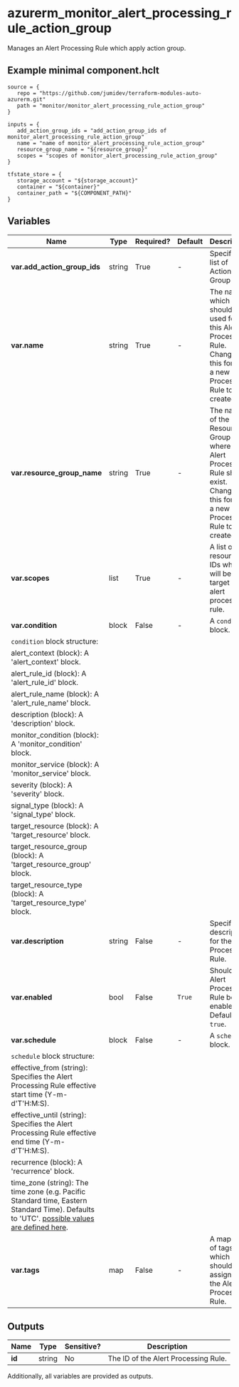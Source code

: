 # azurerm_monitor_alert_processing_rule_action_group

Manages an Alert Processing Rule which apply action group.

## Example minimal component.hclt

```hcl
source = {
   repo = "https://github.com/jumidev/terraform-modules-auto-azurerm.git" 
   path = "monitor/monitor_alert_processing_rule_action_group" 
}

inputs = {
   add_action_group_ids = "add_action_group_ids of monitor_alert_processing_rule_action_group" 
   name = "name of monitor_alert_processing_rule_action_group" 
   resource_group_name = "${resource_group}" 
   scopes = "scopes of monitor_alert_processing_rule_action_group" 
}

tfstate_store = {
   storage_account = "${storage_account}" 
   container = "${container}" 
   container_path = "${COMPONENT_PATH}" 
}

```

## Variables

| Name | Type | Required? |  Default  |  Description |
| ---- | ---- | --------- |  ----------- | ----------- |
| **var.add_action_group_ids** | string | True | -  |  Specifies a list of Action Group IDs. | 
| **var.name** | string | True | -  |  The name which should be used for this Alert Processing Rule. Changing this forces a new Alert Processing Rule to be created. | 
| **var.resource_group_name** | string | True | -  |  The name of the Resource Group where the Alert Processing Rule should exist. Changing this forces a new Alert Processing Rule to be created. | 
| **var.scopes** | list | True | -  |  A list of resource IDs which will be the target of alert processing rule. | 
| **var.condition** | block | False | -  |  A `condition` block. | 
| `condition` block structure: || 
|   alert_context (block): A 'alert_context' block. ||
|   alert_rule_id (block): A 'alert_rule_id' block. ||
|   alert_rule_name (block): A 'alert_rule_name' block. ||
|   description (block): A 'description' block. ||
|   monitor_condition (block): A 'monitor_condition' block. ||
|   monitor_service (block): A 'monitor_service' block. ||
|   severity (block): A 'severity' block. ||
|   signal_type (block): A 'signal_type' block. ||
|   target_resource (block): A 'target_resource' block. ||
|   target_resource_group (block): A 'target_resource_group' block. ||
|   target_resource_type (block): A 'target_resource_type' block. ||
| **var.description** | string | False | -  |  Specifies a description for the Alert Processing Rule. | 
| **var.enabled** | bool | False | `True`  |  Should the Alert Processing Rule be enabled? Defaults to `true`. | 
| **var.schedule** | block | False | -  |  A `schedule` block. | 
| `schedule` block structure: || 
|   effective_from (string): Specifies the Alert Processing Rule effective start time (Y-m-d'T'H:M:S). ||
|   effective_until (string): Specifies the Alert Processing Rule effective end time (Y-m-d'T'H:M:S). ||
|   recurrence (block): A 'recurrence' block. ||
|   time_zone (string): The time zone (e.g. Pacific Standard time, Eastern Standard Time). Defaults to 'UTC'. [possible values are defined here](https://docs.microsoft.com/en-us/previous-versions/windows/embedded/ms912391(v=winembedded.11)). ||
| **var.tags** | map | False | -  |  A mapping of tags which should be assigned to the Alert Processing Rule. | 



## Outputs

| Name | Type | Sensitive? | Description |
| ---- | ---- | --------- | --------- |
| **id** | string | No  | The ID of the Alert Processing Rule. | 

Additionally, all variables are provided as outputs.
